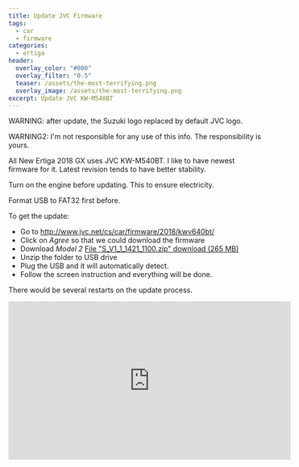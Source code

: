 ```yaml
---
title: Update JVC Firmware 
tags:
  - car
  - firmware
categories:
  - ertiga
header:
  overlay_color: "#000"
  overlay_filter: "0.5"
  teaser: /assets/the-most-terrifying.png
  overlay_image: /assets/the-most-terrifying.png
excerpt: Update JVC KW-M540BT
---
```

WARNING: after update, the Suzuki logo replaced by default JVC logo.

WARNING2: I'm not responsible for any use of this info. The responsibility is yours.

All New Ertiga 2018 GX uses JVC KW-M540BT. I like to have newest firmware for it. Latest revision tends to have better stability.

Turn on the engine before updating. This to ensure electricity.

Format USB to FAT32 first before.

To get the update:
* Go to http://www.jvc.net/cs/car/firmware/2018/kwv640bt/
* Click on *Agree* so that we could download the firmware
* Download *Model 2* [File "S_V1_1_1421_1100.zip" download (265 MB)](http://www.jvc.net/cs/car/firmware/2018/kwv640bt/software/S_V1_1_1421_1100.zip) 
* Unzip the folder to USB drive
* Plug the USB and it will automatically detect.
* Follow the screen instruction and everything will be done.

There would be several restarts on the update process.

<iframe width="560" height="315" src="https://www.youtube.com/embed/3CUKS1e5iy8" frameborder="0" allow="accelerometer; autoplay; encrypted-media; gyroscope; picture-in-picture" allowfullscreen></iframe>


